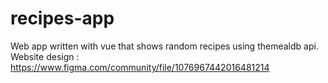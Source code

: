 # recipes-app

Web app written with vue that shows random recipes using themealdb api.
Website design : https://www.figma.com/community/file/1076967442016481214
